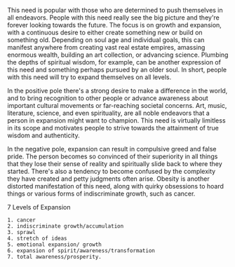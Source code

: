 This need is popular with those who are determined to push themselves in all endeavors. People with this need really see the big picture and they're forever looking towards the future. The focus is on growth and expansion, with a continuous desire to either create something new or build on something old. Depending on soul age and individual goals, this can manifest anywhere from creating vast real estate empires, amassing enormous wealth, building an art collection, or advancing science. Plumbing the depths of spiritual wisdom, for example,  can be another expression of this need and something perhaps pursued by an older soul. In short, people with this need will try to expand themselves on all levels.

In the positive pole there's a strong desire to make a difference in the world, and to bring recognition to other people or advance awareness about important cultural movements or far-reaching societal concerns. Art, music, literature, science, and even spirituality, are all noble endeavors that a person in expansion might want to champion.  This need is virtually limitless in its scope and motivates people to strive towards the attainment of true wisdom and authenticity. 

In the negative pole, expansion can result in compulsive greed and false pride. The person becomes so convinced of their superiority in all things that they lose their sense of reality and spiritually slide back to where they started. There's also a tendency to become confused by the complexity they have created and petty judgments often arise. Obesity is another distorted manifestation of this need, along with quirky obsessions to hoard things or various forms of indiscriminate growth, such as cancer. 

7 Levels of Expansion

    1. cancer
    2. indiscriminate growth/accumulation
    3. sprawl
    4. stretch of ideas
    5. emotional expansion/ growth
    6. expansion of spirit/awareness/transformation
    7. total awareness/prosperity.